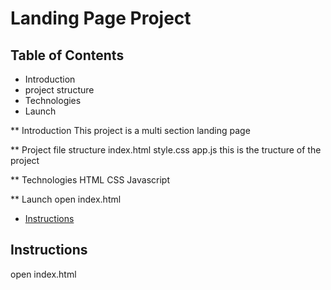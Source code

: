 # Landing Page Project
 
## Table of Contents

* Introduction
* project structure
* Technologies
* Launch


** Introduction
This project is a multi section landing page

** Project file structure
index.html
style.css
app.js
this is the tructure of the project

** Technologies
HTML
CSS
Javascript

** Launch
open index.html

* [Instructions](#instructions)

## Instructions
open index.html